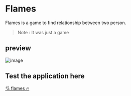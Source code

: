 # Flames

<p>    
        Flames is a game  to find relationship between two  person.
        
</p>

> Note : It was just a game

## preview
![image](https://user-images.githubusercontent.com/78460090/171112108-c3ab3584-daee-45eb-9766-aeaed02cf970.png)


## Test the application here
[💘 flames 🔥 ](https://flames-love.herokuapp.com/)

